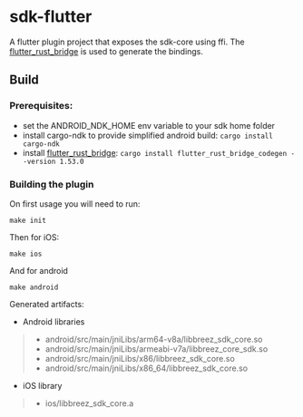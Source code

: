 # sdk-flutter

A flutter plugin project that exposes the sdk-core using ffi. 
The [flutter_rust_bridge](https://github.com/fzyzcjy/flutter_rust_bridge) is used to generate the bindings.

## Build

### Prerequisites:
* set the ANDROID_NDK_HOME env variable to your sdk home folder
* install cargo-ndk to provide simplified android build: ```cargo install cargo-ndk```
* install [flutter_rust_bridge](https://github.com/fzyzcjy/flutter_rust_bridge): ```cargo install flutter_rust_bridge_codegen --version 1.53.0```

### Building the plugin
On first usage you will need to run:
```
make init
```
Then for iOS:
```
make ios
```
And for android
```
make android
```

Generated artifacts:

* Android libraries
 >* android/src/main/jniLibs/arm64-v8a/libbreez_sdk_core.so
 >* android/src/main/jniLibs/armeabi-v7a/libbreez_core_sdk.so
 >* android/src/main/jniLibs/x86/libbreez_sdk_core.so
 >* android/src/main/jniLibs/x86_64/libbreez_sdk_core.so
* iOS library
 >* ios/libbreez_sdk_core.a

